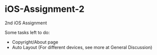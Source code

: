 # iOS-Assignment-2
2nd iOS Assignment

Some tasks left to do:
- Copyright/About page
- Auto Layout (For different devices, see more at General Discussion)
